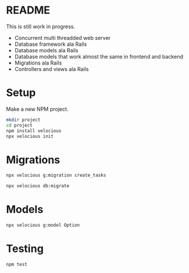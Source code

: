 # README

This is still work in progress.

* Concurrent multi threadded web server
* Database framework ala Rails
* Database models ala Rails
* Database models that work almost the same in frontend and backend
* Migrations ala Rails
* Controllers and views ala Rails

# Setup

Make a new NPM project.
```bash
mkdir project
cd project
npm install velocious
npx velocious init
```

# Migrations

```bash
npx velocious g:migration create_tasks
```

```bash
npx velocious db:migrate
```

# Models

```bash
npx velocious g:model Option
```

# Testing

```bash
npm test
```
